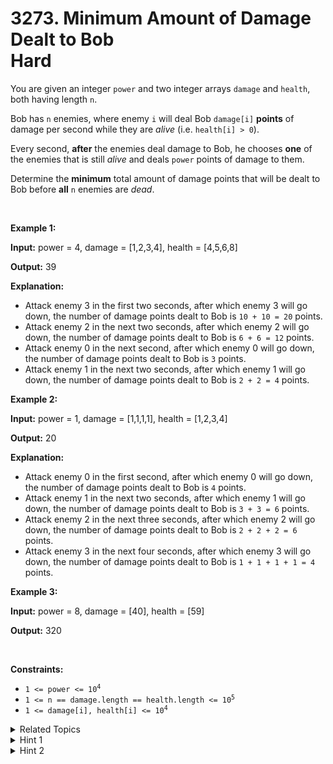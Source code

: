 
# 3273. Minimum Amount of Damage Dealt to Bob<br> Hard

<p>You are given an integer <code>power</code> and two integer arrays <code>damage</code> and <code>health</code>, both having length <code>n</code>.</p>

<p>Bob has <code>n</code> enemies, where enemy <code>i</code> will deal Bob <code>damage[i]</code> <strong>points</strong> of damage per second while they are <em>alive</em> (i.e. <code>health[i] &gt; 0</code>).</p>

<p>Every second, <strong>after</strong> the enemies deal damage to Bob, he chooses <strong>one</strong> of the enemies that is still <em>alive</em> and deals <code>power</code> points of damage to them.</p>

<p>Determine the <strong>minimum</strong> total amount of damage points that will be dealt to Bob before <strong>all</strong> <code>n</code> enemies are <em>dead</em>.</p>

<p>&nbsp;</p>
<p><strong class="example">Example 1:</strong></p>

<div class="example-block">
<p><strong>Input:</strong> <span class="example-io">power = 4, damage = [1,2,3,4], health = [4,5,6,8]</span></p>

<p><strong>Output:</strong> <span class="example-io">39</span></p>

<p><strong>Explanation:</strong></p>

<ul>
	<li>Attack enemy 3 in the first two seconds, after which enemy 3 will go down, the number of damage points dealt to Bob is <code>10 + 10 = 20</code> points.</li>
	<li>Attack enemy 2 in the next two seconds, after which enemy 2 will go down, the number of damage points dealt to Bob is <code>6 + 6 = 12</code> points.</li>
	<li>Attack enemy 0 in the next second, after which enemy 0 will go down, the number of damage points dealt to Bob is <code>3</code> points.</li>
	<li>Attack enemy 1 in the next two seconds, after which enemy 1 will go down, the number of damage points dealt to Bob is <code>2 + 2 = 4</code> points.</li>
</ul>
</div>

<p><strong class="example">Example 2:</strong></p>

<div class="example-block">
<p><strong>Input:</strong> <span class="example-io">power = 1, damage = [1,1,1,1], health = [1,2,3,4]</span></p>

<p><strong>Output:</strong> <span class="example-io">20</span></p>

<p><strong>Explanation:</strong></p>

<ul>
	<li>Attack enemy 0 in the first second, after which enemy 0 will go down, the number of damage points dealt to Bob is <code>4</code> points.</li>
	<li>Attack enemy 1 in the next two seconds, after which enemy 1 will go down, the number of damage points dealt to Bob is <code>3 + 3 = 6</code> points.</li>
	<li>Attack enemy 2 in the next three seconds, after which enemy 2 will go down, the number of damage points dealt to Bob is <code>2 + 2 + 2 = 6</code> points.</li>
	<li>Attack enemy 3 in the next four seconds, after which enemy 3 will go down, the number of damage points dealt to Bob is <code>1 + 1 + 1 + 1 = 4</code> points.</li>
</ul>
</div>

<p><strong class="example">Example 3:</strong></p>

<div class="example-block">
<p><strong>Input:</strong> <span class="example-io">power = 8, damage = [40], health = [59]</span></p>

<p><strong>Output:</strong> <span class="example-io">320</span></p>
</div>

<p>&nbsp;</p>
<p><strong>Constraints:</strong></p>

<ul>
	<li><code>1 &lt;= power &lt;= 10<sup>4</sup></code></li>
	<li><code>1 &lt;= n == damage.length == health.length &lt;= 10<sup>5</sup></code></li>
	<li><code>1 &lt;= damage[i], health[i] &lt;= 10<sup>4</sup></code></li>
</ul>


<details>

<summary> Related Topics </summary>

-	`Array`
-	`Greedy`
-	`Sorting`

</details>


<details>
<summary> Hint 1 </summary>
Can we use sorting here along with a custom comparator?
</details>

<details>
<summary> Hint 2 </summary>
For any two enemies <code>i</code> and <code>j</code> with damages <code>damage[i]</code> and <code>damage[j]</code>, and time to take each of them down <code>t<sub>i</sub></code> and <code>t<sub>j</sub></code>, when is it better to choose enemy <code>i</code> over enemy <code>j</code> first?
</details>